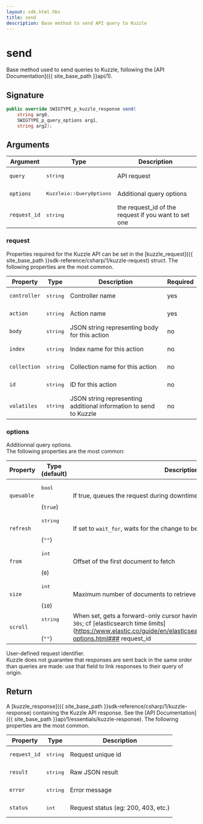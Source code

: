 ```yaml
---
layout: sdk.html.hbs
title: send
description: Base method to send API query to Kuzzle
---
```


# send

Base method used to send queries to Kuzzle, following the [API Documentation]({{ site_base_path }}api/1).

## Signature

```csharp
public override SWIGTYPE_p_kuzzle_response send(
    string arg0, 
    SWIGTYPE_p_query_options arg1, 
    string arg2);

```

## Arguments

| Argument  | Type             | Description
| --------- | ---------------- | ------------------------
| `query` | <pre>string</pre> | API request
| `options` | <pre>Kuzzleio::QueryOptions</pre>  | Additional query options
| `request_id` | <pre>string</pre> | the request_id of the request if you want to set one

### request

Properties required for the Kuzzle API can be set in the [kuzzle_request]({{ site_base_path }}sdk-reference/csharp/1/kuzzle-request) struct.
The following properties are the most common.

| Property     | Type         | Description                                                        | Required |
| ------------ | ------------ | ------------------------------------------------------------------ | -------- |
| `controller` | <pre>string</pre> | Controller name                                         | yes      |
| `action`     | <pre>string</pre> | Action name                                             | yes      |
| `body`       | <pre>string</pre> | JSON string representing body for this action           | no       |
| `index`      | <pre>string</pre> | Index name for this action                              | no       |
| `collection` | <pre>string</pre> | Collection name for this action                         | no       |
| `id`         | <pre>string</pre> | ID for this action                                      | no       |
| `volatiles`  | <pre>string</pre> | JSON string representing additional information to send to Kuzzle | no       |

### options

Additionnal query options.  
The following properties are the most common:

| Property     | Type<br/>(default)    | Description        |
| ---------- | ------- | --------------------------------- | 
| `queuable` | <pre>bool</pre><br/>(`true`) | If true, queues the request during downtime, until connected to Kuzzle again  |
| `refresh` | <pre>string</pre><br/>(`""`)| If set to `wait_for`, waits for the change to be reflected for `search` (up to 1s) |
| `from` | <pre>int</pre><br/>(`0`) | Offset of the first document to fetch |
| `size` | <pre>int</pre><br/>(`10`) | Maximum number of documents to retrieve per page  |
| `scroll` | <pre>string</pre><br/>(`""`) | When set, gets a forward-only cursor having its ttl set to the given value (ie `30s`; cf [elasticsearch time limits](https://www.elastic.co/guide/en/elasticsearch/reference/current/common-options.html### request_id

User-defined request identifier.  
Kuzzle does not guarantee that responses are sent back in the same order than queries are made: use that field to link responses to their query of origin.

## Return

A [kuzzle_response]({{ site_base_path }}sdk-reference/csharp/1/kuzzle-response) containing the Kuzzle API response. See the [API Documentation]({{ site_base_path }}api/1/essentials/kuzzle-response).
The following properties are the most common.

| Property     | Type   | Description                         |
| ------------ | ------ | ----------------------------------- |
| `request_id` | <pre>string</pre>| Request unique id                   |
| `result`     | <pre>string</pre> | Raw JSON result                     |
| `error`      | <pre>string</pre> | Error message                       |
| `status`     | <pre>int</pre>    | Request status (eg: 200, 403, etc.) |
